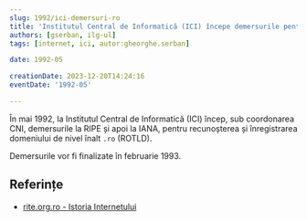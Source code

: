 ```yaml
---
slug: 1992/ici-demersuri-ro
title: 'Institutul Central de Informatică (ICI) începe demersurile pentru înregistrarea domeniului „.ro”'
authors: [gserban, ilg-ul]
tags: [internet, ici, autor:gheorghe.serban]

date: 1992-05

creationDate: 2023-12-20T14:24:16
eventDate: '1992-05'

---
```


În mai 1992, la Institutul Central de Informatică (ICI) încep,
sub coordonarea CNI, demersurile la RIPE
și apoi la IANA, pentru recunoșterea și înregistrarea domeniului
de nivel înalt `.ro` (ROTLD).

<!-- truncate -->

Demersurile vor fi finalizate în februarie 1993.

## Referințe

- [rite.org.ro - Istoria Internetului](https://rite.org.ro/istoria-internetului/)
